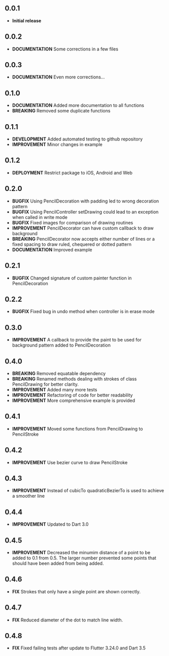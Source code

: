 ## 0.0.1

* **Initial release**

## 0.0.2

* **DOCUMENTATION** Some corrections in a few files

## 0.0.3

* **DOCUMENTATION** Even more corrections...

## 0.1.0

* **DOCUMENTATION** Added more documentation to all functions
* **BREAKING** Removed some duplicate functions

## 0.1.1

* **DEVELOPMENT** Added automated testing to github repository
* **IMPROVEMENT** Minor changes in example

## 0.1.2

* **DEPLOYMENT** Restrict package to iOS, Android and Web

## 0.2.0

* **BUGFIX** Using PencilDecoration with padding led to wrong decoration pattern
* **BUGFIX** Using PencilController setDrawing could lead to an exception when called in write mode
* **BUGFIX** Fixed images for comparison of drawing routines
* **IMPROVEMENT** PencilDecorator can have custom callback to draw background
* **BREAKING** PencilDecorator now accepts either number of lines or a fixed spacing to draw ruled, chequered or dotted pattern
* **DOCUMENTATION** Improved example

## 0.2.1

* **BUGFIX** Changed signature of custom painter function in PencilDecoration

## 0.2.2

* **BUGFIX** Fixed bug in undo method when controller is in erase mode

## 0.3.0

* **IMPROVEMENT** A callback to provide the paint to be used for background pattern added to PencilDecoration

## 0.4.0

* **BREAKING** Removed equatable dependency
* **BREAKING** Renamed methods dealing with strokes of class PencilDrawing for better clarity.
* **IMPROVEMENT** Added many more tests
* **IMPROVEMENT** Refactoring of code for better readability
* **IMPROVEMENT** More comprehensive example is provided

## 0.4.1

* **IMPROVEMENT** Moved some functions from PencilDrawing to PencilStroke

## 0.4.2

* **IMPROVEMENT** Use bezier curve to draw PencilStroke

## 0.4.3

* **IMPROVEMENT** Instead of cubicTo quadraticBezierTo is used to achieve a smoother line

## 0.4.4

* **IMPROVEMENT** Updated to Dart 3.0

## 0.4.5

* **IMPROVEMENT** Decreased the minumim distance of a point to be added to 0.1 from 0.5. The larger number prevented some points that should have been added from being added.

## 0.4.6

* **FIX** Strokes that only have a single point are shown correctly.

## 0.4.7

* **FIX** Reduced diameter of the dot to match line width.

## 0.4.8

* **FIX** Fixed failing tests after update to Flutter 3.24.0 and Dart 3.5
